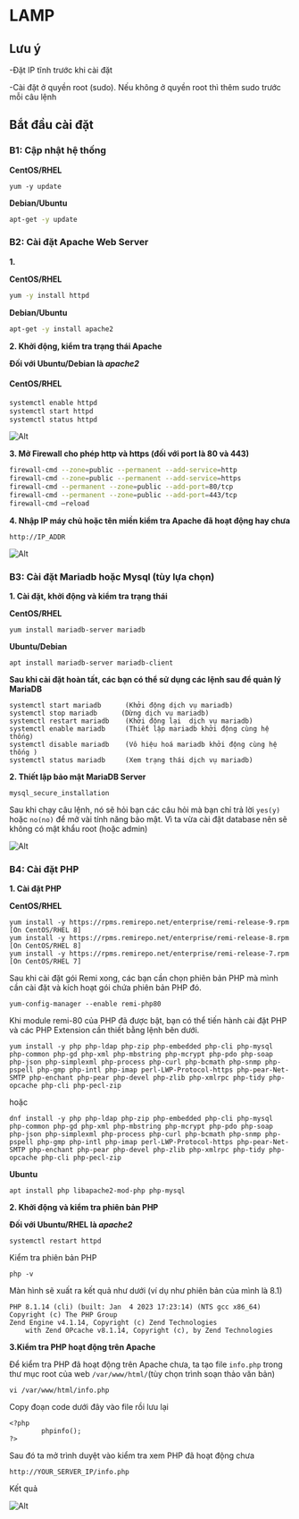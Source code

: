 
# LAMP

## Lưu ý
-Đặt IP tĩnh trước khi cài đặt

-Cài đặt ở quyền root (sudo). Nếu không ở quyền root thì thêm sudo trước mỗi câu lệnh

## Bắt đầu cài đặt

### B1: Cập nhật hệ thống

**CentOS/RHEL**

```
yum -y update
```

**Debian/Ubuntu**

```bash
apt-get -y update
```

### B2: Cài đặt Apache Web Server
**1.**

**CentOS/RHEL**

```bash
yum -y install httpd
```

**Debian/Ubuntu**

```bash
apt-get -y install apache2
```

**2. Khởi động, kiểm tra trạng thái Apache**

   **Đối với Ubuntu/Debian là *apache2***

#### CentOS/RHEL

```bash
systemctl enable httpd
systemctl start httpd
systemctl status httpd
```

![Alt](https://www.tecmint.com/wp-content/uploads/2015/10/check-if-apache2-service-is-running.png)

**3. Mở Firewall cho phép http và https (đối với port là 80 và 443)**

```bash
firewall-cmd --zone=public --permanent --add-service=http
firewall-cmd --zone=public --permanent --add-service=https
firewall-cmd --permanent --zone=public --add-port=80/tcp
firewall-cmd --permanent --zone=public --add-port=443/tcp
firewall-cmd –reload
```
**4. Nhập IP máy chủ hoặc tên miền kiểm tra Apache đã hoạt động hay chưa**
```
http://IP_ADDR
```
![Alt](https://img001.prntscr.com/file/img001/hS7KgQmpRYuC8-ynAyzf-Q.png)

### B3: Cài đặt Mariadb hoặc Mysql (tùy lựa chọn)
**1. Cài đặt, khởi động và kiểm tra trạng thái**

**CentOS/RHEL**
```
yum install mariadb-server mariadb
```
**Ubuntu/Debian**
```
apt install mariadb-server mariadb-client
```
**Sau khi cài đặt hoàn tất, các bạn có thể sử dụng các lệnh sau để quản lý MariaDB**
```
systemctl start mariadb      (Khởi động dịch vụ mariadb)
systemctl stop mariadb      (Dừng dịch vụ mariadb)
systemctl restart mariadb    (Khởi động lại  dịch vụ mariadb)
systemctl enable mariadb     (Thiết lập mariadb khởi động cùng hệ thống)
systemctl disable mariadb    (Vô hiệu hoá mariadb khởi động cùng hệ thống )
systemctl status mariadb     (Xem trạng thái dịch vụ mariadb)
```
**2. Thiết lập bảo mật MariaDB Server**

```
mysql_secure_installation
```

Sau khi chạy câu lệnh, nó sẽ hỏi bạn các câu hỏi mà bạn chỉ trả lời `yes(y)` hoặc `no(no)` để mở vài tính năng bảo mật. Vì ta vừa cài đặt database nên sẽ không có mật khẩu root (hoặc admin)

![Alt](https://www.tecmint.com/wp-content/uploads/2015/10/secure-mariadb-deployment.png)

### B4: Cài đặt PHP

**1. Cài đặt PHP**

**CentOS/RHEL**

```
yum install -y https://rpms.remirepo.net/enterprise/remi-release-9.rpm  [On CentOS/RHEL 8]
yum install -y https://rpms.remirepo.net/enterprise/remi-release-8.rpm  [On CentOS/RHEL 8]
yum install -y https://rpms.remirepo.net/enterprise/remi-release-7.rpm  [On CentOS/RHEL 7]
```

Sau khi cài đặt gói Remi xong, các bạn cần chọn phiên bản PHP mà mình cần cài đặt và kích hoạt gói chứa phiên bản PHP đó.

```
yum-config-manager --enable remi-php80
```

Khi module remi-80 của PHP đã được bật, bạn có thể tiến hành cài đặt PHP và các PHP Extension cần thiết bằng lệnh bên dưới.

```
yum install -y php php-ldap php-zip php-embedded php-cli php-mysql php-common php-gd php-xml php-mbstring php-mcrypt php-pdo php-soap php-json php-simplexml php-process php-curl php-bcmath php-snmp php-pspell php-gmp php-intl php-imap perl-LWP-Protocol-https php-pear-Net-SMTP php-enchant php-pear php-devel php-zlib php-xmlrpc php-tidy php-opcache php-cli php-pecl-zip
```

hoặc

```
dnf install -y php php-ldap php-zip php-embedded php-cli php-mysql php-common php-gd php-xml php-mbstring php-mcrypt php-pdo php-soap php-json php-simplexml php-process php-curl php-bcmath php-snmp php-pspell php-gmp php-intl php-imap perl-LWP-Protocol-https php-pear-Net-SMTP php-enchant php-pear php-devel php-zlib php-xmlrpc php-tidy php-opcache php-cli php-pecl-zip 
```

**Ubuntu**

```
apt install php libapache2-mod-php php-mysql
```

**2. Khởi động và kiểm tra phiên bản PHP**

**Đối với Ubuntu/RHEL là *apache2***

```
systemctl restart httpd
```

Kiểm tra phiên bản PHP
```
php -v
```

Màn hình sẽ xuất ra kết quả như dưới (ví dụ như phiên bản của mình là 8.1)

```
PHP 8.1.14 (cli) (built: Jan  4 2023 17:23:14) (NTS gcc x86_64)
Copyright (c) The PHP Group
Zend Engine v4.1.14, Copyright (c) Zend Technologies
    with Zend OPcache v8.1.14, Copyright (c), by Zend Technologies
```

**3.Kiểm tra PHP hoạt động trên Apache**

Để kiểm tra PHP đã hoạt động trên Apache chưa, ta tạo file `info.php` trong thư mục root của web `/var/www/html/`(tùy chọn trình soạn thảo văn bản)

```
vi /var/www/html/info.php
```

Copy đoạn code dưới đây vào file rồi lưu lại

```
<?php
        phpinfo();
?>
```
Sau đó ta mở trình duyệt vào kiểm tra xem PHP đã hoạt động chưa

```
http://YOUR_SERVER_IP/info.php
```

Kết quả

![Alt](https://img001.prntscr.com/file/img001/0IZn0X0bQYCR0uTdH8Gn8Q.png)
